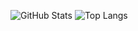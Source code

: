 ![GitHub Stats](https://github-readme-stats.vercel.app/api?username=2Epik4u&theme=nord&show_icons=true) ![Top Langs](https://github-readme-stats.vercel.app/api/top-langs/?username=2Epik4u&layout=compact&theme=nord&showicons=true)
